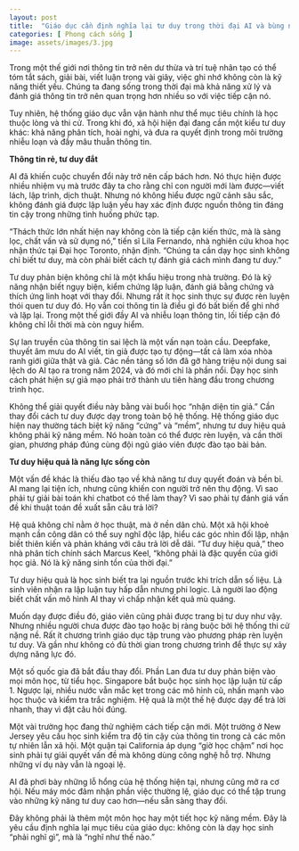```yaml
---
layout: post
title:  "Giáo dục cần định nghĩa lại tư duy trong thời đại AI và bùng nổ thông tin"
categories: [ Phong cách sống ]
image: assets/images/3.jpg
---
```

Trong một thế giới nơi thông tin trở nên dư thừa và trí tuệ nhân tạo có thể tóm tắt sách, giải bài, viết luận trong vài giây, việc ghi nhớ không còn là kỹ năng thiết yếu. Chúng ta đang sống trong thời đại mà khả năng xử lý và đánh giá thông tin trở nên quan trọng hơn nhiều so với việc tiếp cận nó.

Tuy nhiên, hệ thống giáo dục vẫn vận hành như thể mục tiêu chính là học thuộc lòng và thi cử. Trong khi đó, xã hội hiện đại đang cần một kiểu tư duy khác: khả năng phân tích, hoài nghi, và đưa ra quyết định trong môi trường nhiễu loạn và đầy mâu thuẫn thông tin.

**Thông tin rẻ, tư duy đắt**

AI đã khiến cuộc chuyển đổi này trở nên cấp bách hơn. Nó thực hiện được nhiều nhiệm vụ mà trước đây ta cho rằng chỉ con người mới làm được—viết lách, lập trình, dịch thuật. Nhưng nó không hiểu được ngữ cảnh sâu sắc, không đánh giá được lập luận yếu hay xác định được nguồn thông tin đáng tin cậy trong những tình huống phức tạp.

“Thách thức lớn nhất hiện nay không còn là tiếp cận kiến thức, mà là sàng lọc, chất vấn và sử dụng nó,” tiến sĩ Lila Fernando, nhà nghiên cứu khoa học nhận thức tại Đại học Toronto, nhận định. “Chúng ta cần dạy học sinh không chỉ biết tư duy, mà còn phải biết cách tự đánh giá cách mình đang tư duy.”

Tư duy phản biện không chỉ là một khẩu hiệu trong nhà trường. Đó là kỹ năng nhận biết ngụy biện, kiểm chứng lập luận, đánh giá bằng chứng và thích ứng linh hoạt với thay đổi. Nhưng rất ít học sinh thực sự được rèn luyện thói quen tư duy đó. Họ vẫn coi thông tin là điều gì đó bất biến để ghi nhớ và lặp lại. Trong một thế giới đầy AI và nhiễu loạn thông tin, lối tiếp cận đó không chỉ lỗi thời mà còn nguy hiểm.

Sự lan truyền của thông tin sai lệch là một vấn nạn toàn cầu. Deepfake, thuyết âm mưu do AI viết, tin giả được tạo tự động—tất cả làm xóa nhòa ranh giới giữa thật và giả. Các nền tảng số lớn đã gỡ hàng triệu nội dung sai lệch do AI tạo ra trong năm 2024, và đó mới chỉ là phần nổi. Dạy học sinh cách phát hiện sự giả mạo phải trở thành ưu tiên hàng đầu trong chương trình học.

Không thể giải quyết điều này bằng vài buổi học “nhận diện tin giả.” Cần thay đổi cách tư duy được dạy trong toàn bộ hệ thống. Hệ thống giáo dục hiện nay thường tách biệt kỹ năng “cứng” và “mềm”, nhưng tư duy hiệu quả không phải kỹ năng mềm. Nó hoàn toàn có thể được rèn luyện, và cần thời gian, phương pháp đúng cùng đội ngũ giáo viên được đào tạo bài bản.

**Tư duy hiệu quả là năng lực sống còn**

Một vấn đề khác là thiếu đào tạo về khả năng tư duy quyết đoán và bền bỉ. AI mang lại tiện ích, nhưng cũng khiến con người trở nên thụ động. Vì sao phải tự giải bài toán khi chatbot có thể làm thay? Vì sao phải tự đánh giá vấn đề khi thuật toán đề xuất sẵn câu trả lời?

Hệ quả không chỉ nằm ở học thuật, mà ở nền dân chủ. Một xã hội khoẻ mạnh cần công dân có thể suy nghĩ độc lập, hiểu các góc nhìn đối lập, nhận biết thiên kiến và phản kháng với câu trả lời dễ dãi. “Tư duy hiệu quả,” theo nhà phân tích chính sách Marcus Keel, “không phải là đặc quyền của giới học giả. Nó là kỹ năng sinh tồn của thời đại.”

Tư duy hiệu quả là học sinh biết tra lại nguồn trước khi trích dẫn số liệu. Là sinh viên nhận ra lập luận tuy hấp dẫn nhưng phi logic. Là người lao động biết chất vấn mô hình AI thay vì chấp nhận kết quả mù quáng.

Muốn dạy được điều đó, giáo viên cũng phải được trang bị tư duy như vậy. Nhưng nhiều người chưa được đào tạo hoặc bị ràng buộc bởi hệ thống thi cử nặng nề. Rất ít chương trình giáo dục tập trung vào phương pháp rèn luyện tư duy. Và gần như không có đủ thời gian trong chương trình để thực sự xây dựng năng lực đó.

Một số quốc gia đã bắt đầu thay đổi. Phần Lan đưa tư duy phản biện vào mọi môn học, từ tiểu học. Singapore bắt buộc học sinh học lập luận từ cấp 1. Ngược lại, nhiều nước vẫn mắc kẹt trong các mô hình cũ, nhấn mạnh vào học thuộc và kiểm tra trắc nghiệm. Hệ quả là một thế hệ được dạy để trả lời nhanh, thay vì đặt câu hỏi đúng.

Một vài trường học đang thử nghiệm cách tiếp cận mới. Một trường ở New Jersey yêu cầu học sinh kiểm tra độ tin cậy của thông tin trong cả các môn tự nhiên lẫn xã hội. Một quận tại California áp dụng “giờ học chậm” nơi học sinh phải tự giải quyết vấn đề mà không dùng công nghệ hỗ trợ. Nhưng những ví dụ này vẫn là ngoại lệ.

AI đã phơi bày những lỗ hổng của hệ thống hiện tại, nhưng cũng mở ra cơ hội. Nếu máy móc đảm nhận phần việc thường lệ, giáo dục có thể tập trung vào những kỹ năng tư duy cao hơn—nếu sẵn sàng thay đổi.

Đây không phải là thêm một môn học hay một tiết học kỹ năng mềm. Đây là yêu cầu định nghĩa lại mục tiêu của giáo dục: không còn là dạy học sinh “phải nghĩ gì”, mà là “nghĩ như thế nào.”
